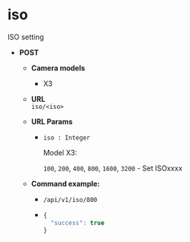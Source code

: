 iso
=====
ISO setting

* **POST**

  * **Camera models**
    * X3

  * **URL**  
    `iso/<iso>`
    
  * **URL Params**  
    * `iso : Integer`  
    
      Model X3:
      
      `100`, `200`, `400`, `800`, `1600`, `3200` - Set ISOxxxx
      
  * **Command example:**
    * `/api/v1/iso/800`
    * ```javascript
      {
        "success": true
      }
      ```


